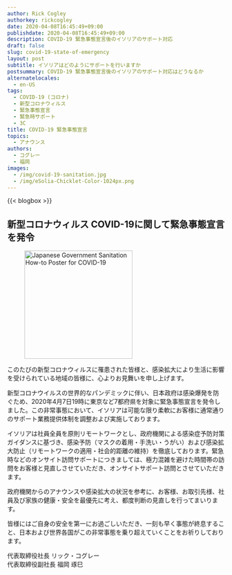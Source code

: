 ```yaml
---
author: Rick Cogley
authorkey: rickcogley
date: 2020-04-08T16:45:49+09:00
publishdate: 2020-04-08T16:45:49+09:00
description: COVID-19 緊急事態宣言後のイソリアのサポート対応
draft: false
slug: covid-19-state-of-emergency
layout: post
subtitle: イソリアはどのようにサポートを行いますか
postsummary: COVID-19 緊急事態宣言後のイソリアのサポート対応はどうなるか
alternatelocales:
  - en-US
tags:
  - COVID-19 (コロナ)
  - 新型コロナウィルス
  - 緊急事態宣言
  - 緊急時サポート
  - 3C
title: COVID-19 緊急事態宣言
topics:
  - アナウンス
authors:
  - コグレー
  - 福岡
images:
  - /img/covid-19-sanitation.jpg
  - /img/eSolia-Chicklet-Color-1024px.png
---
```


{{< blogbox >}}

## 新型コロナウィルス COVID-19に関して緊急事態宣言を発令

<figure class="">
<img class="is-pulled-right has-padding-m" width="250" data-caption="COVID-19 Sanitation" alt="Japanese Government Sanitation How-to Poster for COVID-19" src="/img/covid-19-sanitation.jpg" >
</figure>
 
このたびの新型コロナウィルスに罹患された皆様と、感染拡大により生活に影響を受けられている地域の皆様に、心よりお見舞いを申し上げます。​

​新型コロナウイルスの世界的なパンデミックに伴い、日本政府は感染爆発を防ぐため、2020年4月7日19時に東京など7都府県を対象に緊急事態宣言を発令しました。 ​この非常事態において、イソリアは可能な限り柔軟にお客様に通常通りのサポート業務提供体制を調整および実施しております。 ​

​イソリアは社員全員を原則リモートワークとし、政府機関による感染症予防対策ガイダンスに基づき、感染予防（マスクの着用・手洗い・うがい）および感染拡大防止（リモートワークの適用・社会的距離の維持）を徹底しております。緊急時などのオンサイト訪問サポートにつきましては、極力混雑を避けた時間帯の訪問をお客様と見直しさせていただき、オンサイトサポート訪問とさせていただきます。

政府機関からのアナウンスや感染拡大の状況を参考に、お客様、お取引先様、社員及び家族の健康・安全を最優先に考え、都度判断の見直しを行ってまいります。 ​

​皆様にはご自身の安全を第一にお過ごしいただき、一刻も早く事態が終息すること、日本および世界各国がこの非常事態を乗り超えていくことをお祈りしております。​

代表取締役社長 リック・コグレー  
代表取締役副社長 福岡 琢巳  
